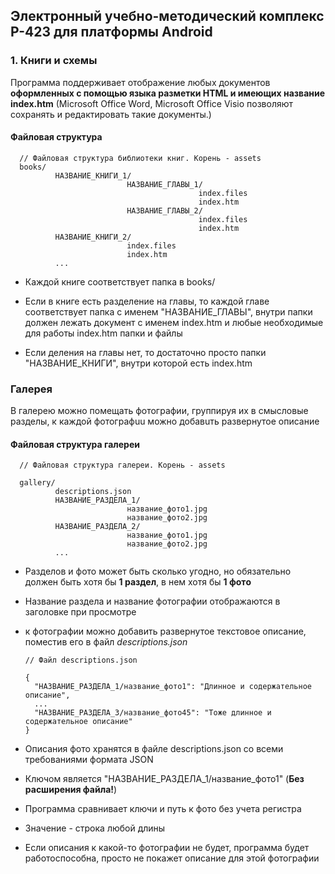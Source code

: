
## Электронный учебно-методический комплекс Р-423 для платформы Android

### 1. Книги и схемы

  Программа поддерживает отображение любых документов **оформленных с помощью языка разметки HTML и имеющих название index.htm** (Microsoft Office Word, Microsoft Office Visio позволяют сохранять и редактировать такие документы.)

#### Файловая структура 
      // Файловая структура библиотеки книг. Корень - assets
      books/
              НАЗВАНИЕ_КНИГИ_1/
                              НАЗВАНИЕ_ГЛАВЫ_1/
                                              index.files
                                              index.htm
                              НАЗВАНИЕ_ГЛАВЫ_2/
                                              index.files
                                              index.htm
              НАЗВАНИЕ_КНИГИ_2/
                              index.files
                              index.htm
              ...

- Каждой книге соответствует папка в books/

- Если в книге есть разделение на главы, то каждой главе соответствует папка с именем "НАЗВАНИЕ_ГЛАВЫ", внутри папки должен лежать документ с именем index.htm и любые необходимые для работы index.htm папки и файлы

- Если деления на главы нет, то достаточно просто папки "НАЗВАНИЕ_КНИГИ", внутри которой есть index.htm

### Галерея

В галерею можно помещать фотографии, группируя их в смысловые разделы, к каждой фотографuu можно добавuть развернутое описание</p>

#### Файловая структура галереи

      // Файловая структура галереи. Корень - assets

      gallery/
              descriptions.json
              НАЗВАНИЕ_РАЗДЕЛА_1/
                              название_фото1.jpg
                              название_фото2.jpg
              НАЗВАНИЕ_РАЗДЕЛА_2/
                              название_фото1.jpg
                              название_фото2.jpg
              ...


- Разделов и фото может быть сколько угодно, но обязательно должен быть хотя бы **1 раздел**, в нем хотя бы **1 фотo**
- Название раздела и название фотографии отображаются в заголовке при просмотре

- к фотографии можно добавить развернутое текстовое описание, поместив его в файл _descriptions.json_

      // Файл descriptions.json
 
      {
        "НАЗВАНИЕ_РАЗДЕЛА_1/название_фото1": "Длинное и содержательное описание",
        ...
        "НАЗВАНИЕ_РАЗДЕЛА_3/название_фото45": "Тоже длинное и содержательное описание"
      }

- Описания фото хранятся  в файле descriptions.json со всеми требованиями формата JSON

- Ключом является "НАЗВАНИЕ_РАЗДЕЛА_1/название_фото1"  (**Без расширения файла!**)

- Программа сравнивает ключи и путь к фото без учета регистра

- Значение - строка любой длины

- Если описания к какой-то фотографии не будет, программа будет работоспособна, просто не покажет описание для этой фотографии
